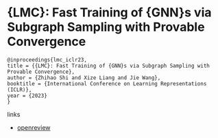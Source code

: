 # {LMC}: Fast Training of {GNN}s via Subgraph Sampling with Provable Convergence

```
@inproceedings{lmc_iclr23,
title = {{LMC}: Fast Training of {GNN}s via Subgraph Sampling with Provable Convergence},
author = {Zhihao Shi and Xize Liang and Jie Wang},
booktitle = {International Conference on Learning Representations (ICLR)},
year = {2023}
}
```

links
- [openreview](https://openreview.net/forum?id=5VBBA91N6n)
